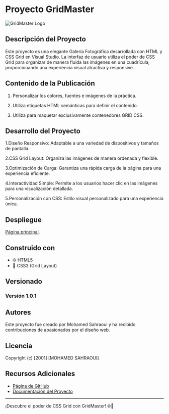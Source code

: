 # Proyecto GridMaster

![GridMaster Logo](enlace_a_la_imagen/logo.png)

## Descripción del Proyecto
Este proyecto es una elegante Galería Fotográfica desarrollada con HTML y CSS Grid en Visual Studio. La interfaz de usuario utiliza el poder de CSS Grid para organizar de manera fluida las imágenes en una cuadrícula, proporcionando una experiencia visual atractiva y responsive.

## Contenido de la Publicación
1. Personalizar los colores, fuentes e imágenes de la práctica.

2. Utiliza etiquetas HTML semánticas para definir el contenido.

3. Utiliza para maquetar exclusivamente contenedores GRID CSS.


## Desarrollo del Proyecto
1.Diseño Responsivo: Adaptable a una variedad de dispositivos y tamaños de pantalla.

2.CSS Grid Layout: Organiza las imágenes de manera ordenada y flexible.

3.Optimización de Carga: Garantiza una rápida carga de la página para una experiencia eficiente.

4.Interactividad Simple: Permite a los usuarios hacer clic en las imágenes para una visualización detallada.

5.Personalización con CSS: Estilo visual personalizado para una experiencia única.

## Despliegue
[Página principal](https://github.com/MohamedSahraoui21/mGridP01_SahraouiMoha).

## Construido con
- 🌐 HTML5
- 🎨 CSS3 (Grid Layout)

## Versionado

### Versión 1.0.1 

## Autores
Este proyecto fue creado por Mohamed Sahraoui y ha recibido contribuciones de apasionados por el diseño web. 

## Licencia
Copyright (c) [2001] [MOHAMED SAHRAOUI]

## Recursos Adicionales
- [Página de GitHub](https://github.com/tu_usuario/gridmaster)
- [Documentación del Proyecto](https://enlace_a_la_documentacion.com)

---

¡Descubre el poder de CSS Grid con GridMaster! 🌐🎉


